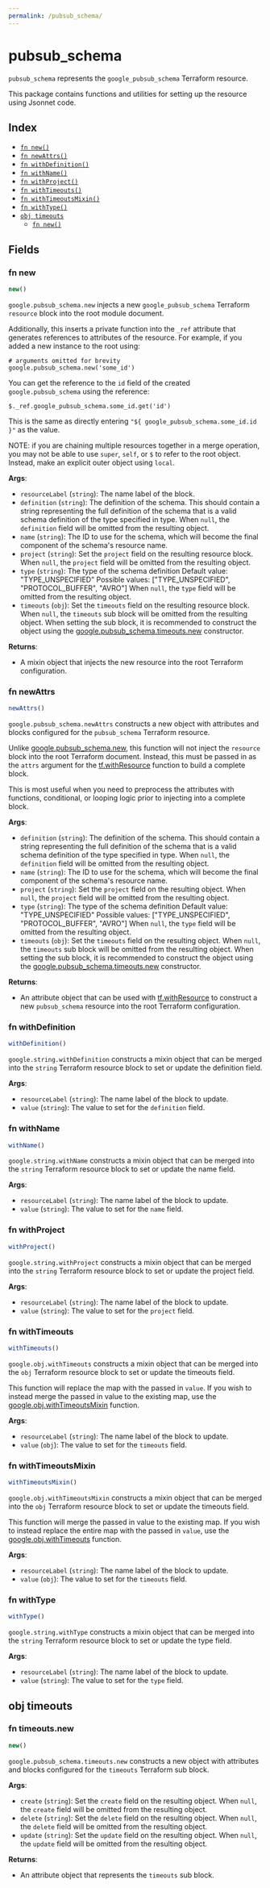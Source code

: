 ```yaml
---
permalink: /pubsub_schema/
---
```


# pubsub_schema

`pubsub_schema` represents the `google_pubsub_schema` Terraform resource.



This package contains functions and utilities for setting up the resource using Jsonnet code.


## Index

* [`fn new()`](#fn-new)
* [`fn newAttrs()`](#fn-newattrs)
* [`fn withDefinition()`](#fn-withdefinition)
* [`fn withName()`](#fn-withname)
* [`fn withProject()`](#fn-withproject)
* [`fn withTimeouts()`](#fn-withtimeouts)
* [`fn withTimeoutsMixin()`](#fn-withtimeoutsmixin)
* [`fn withType()`](#fn-withtype)
* [`obj timeouts`](#obj-timeouts)
  * [`fn new()`](#fn-timeoutsnew)

## Fields

### fn new

```ts
new()
```


`google.pubsub_schema.new` injects a new `google_pubsub_schema` Terraform `resource`
block into the root module document.

Additionally, this inserts a private function into the `_ref` attribute that generates references to attributes of the
resource. For example, if you added a new instance to the root using:

    # arguments omitted for brevity
    google.pubsub_schema.new('some_id')

You can get the reference to the `id` field of the created `google.pubsub_schema` using the reference:

    $._ref.google_pubsub_schema.some_id.get('id')

This is the same as directly entering `"${ google_pubsub_schema.some_id.id }"` as the value.

NOTE: if you are chaining multiple resources together in a merge operation, you may not be able to use `super`, `self`,
or `$` to refer to the root object. Instead, make an explicit outer object using `local`.

**Args**:
  - `resourceLabel` (`string`): The name label of the block.
  - `definition` (`string`): The definition of the schema.
This should contain a string representing the full definition of the schema
that is a valid schema definition of the type specified in type. When `null`, the `definition` field will be omitted from the resulting object.
  - `name` (`string`): The ID to use for the schema, which will become the final component of the schema&#39;s resource name.
  - `project` (`string`): Set the `project` field on the resulting resource block. When `null`, the `project` field will be omitted from the resulting object.
  - `type` (`string`): The type of the schema definition Default value: &#34;TYPE_UNSPECIFIED&#34; Possible values: [&#34;TYPE_UNSPECIFIED&#34;, &#34;PROTOCOL_BUFFER&#34;, &#34;AVRO&#34;] When `null`, the `type` field will be omitted from the resulting object.
  - `timeouts` (`obj`): Set the `timeouts` field on the resulting resource block. When `null`, the `timeouts` sub block will be omitted from the resulting object. When setting the sub block, it is recommended to construct the object using the [google.pubsub_schema.timeouts.new](#fn-timeoutsnew) constructor.

**Returns**:
- A mixin object that injects the new resource into the root Terraform configuration.


### fn newAttrs

```ts
newAttrs()
```


`google.pubsub_schema.newAttrs` constructs a new object with attributes and blocks configured for the `pubsub_schema`
Terraform resource.

Unlike [google.pubsub_schema.new](#fn-new), this function will not inject the `resource`
block into the root Terraform document. Instead, this must be passed in as the `attrs` argument for the
[tf.withResource](https://github.com/tf-libsonnet/core/tree/main/docs#fn-withresource) function to build a complete block.

This is most useful when you need to preprocess the attributes with functions, conditional, or looping logic prior to
injecting into a complete block.

**Args**:
  - `definition` (`string`): The definition of the schema.
This should contain a string representing the full definition of the schema
that is a valid schema definition of the type specified in type. When `null`, the `definition` field will be omitted from the resulting object.
  - `name` (`string`): The ID to use for the schema, which will become the final component of the schema&#39;s resource name.
  - `project` (`string`): Set the `project` field on the resulting object. When `null`, the `project` field will be omitted from the resulting object.
  - `type` (`string`): The type of the schema definition Default value: &#34;TYPE_UNSPECIFIED&#34; Possible values: [&#34;TYPE_UNSPECIFIED&#34;, &#34;PROTOCOL_BUFFER&#34;, &#34;AVRO&#34;] When `null`, the `type` field will be omitted from the resulting object.
  - `timeouts` (`obj`): Set the `timeouts` field on the resulting object. When `null`, the `timeouts` sub block will be omitted from the resulting object. When setting the sub block, it is recommended to construct the object using the [google.pubsub_schema.timeouts.new](#fn-timeoutsnew) constructor.

**Returns**:
  - An attribute object that can be used with [tf.withResource](https://github.com/tf-libsonnet/core/tree/main/docs#fn-withresource) to construct a new `pubsub_schema` resource into the root Terraform configuration.


### fn withDefinition

```ts
withDefinition()
```

`google.string.withDefinition` constructs a mixin object that can be merged into the `string`
Terraform resource block to set or update the definition field.



**Args**:
  - `resourceLabel` (`string`): The name label of the block to update.
  - `value` (`string`): The value to set for the `definition` field.


### fn withName

```ts
withName()
```

`google.string.withName` constructs a mixin object that can be merged into the `string`
Terraform resource block to set or update the name field.



**Args**:
  - `resourceLabel` (`string`): The name label of the block to update.
  - `value` (`string`): The value to set for the `name` field.


### fn withProject

```ts
withProject()
```

`google.string.withProject` constructs a mixin object that can be merged into the `string`
Terraform resource block to set or update the project field.



**Args**:
  - `resourceLabel` (`string`): The name label of the block to update.
  - `value` (`string`): The value to set for the `project` field.


### fn withTimeouts

```ts
withTimeouts()
```

`google.obj.withTimeouts` constructs a mixin object that can be merged into the `obj`
Terraform resource block to set or update the timeouts field.

This function will replace the map with the passed in `value`. If you wish to instead merge the
passed in value to the existing map, use the [google.obj.withTimeoutsMixin](TODO) function.

**Args**:
  - `resourceLabel` (`string`): The name label of the block to update.
  - `value` (`obj`): The value to set for the `timeouts` field.


### fn withTimeoutsMixin

```ts
withTimeoutsMixin()
```

`google.obj.withTimeoutsMixin` constructs a mixin object that can be merged into the `obj`
Terraform resource block to set or update the timeouts field.

This function will merge the passed in value to the existing map. If you wish
to instead replace the entire map with the passed in `value`, use the [google.obj.withTimeouts](TODO)
function.


**Args**:
  - `resourceLabel` (`string`): The name label of the block to update.
  - `value` (`obj`): The value to set for the `timeouts` field.


### fn withType

```ts
withType()
```

`google.string.withType` constructs a mixin object that can be merged into the `string`
Terraform resource block to set or update the type field.



**Args**:
  - `resourceLabel` (`string`): The name label of the block to update.
  - `value` (`string`): The value to set for the `type` field.


## obj timeouts



### fn timeouts.new

```ts
new()
```


`google.pubsub_schema.timeouts.new` constructs a new object with attributes and blocks configured for the `timeouts`
Terraform sub block.



**Args**:
  - `create` (`string`): Set the `create` field on the resulting object. When `null`, the `create` field will be omitted from the resulting object.
  - `delete` (`string`): Set the `delete` field on the resulting object. When `null`, the `delete` field will be omitted from the resulting object.
  - `update` (`string`): Set the `update` field on the resulting object. When `null`, the `update` field will be omitted from the resulting object.

**Returns**:
  - An attribute object that represents the `timeouts` sub block.
